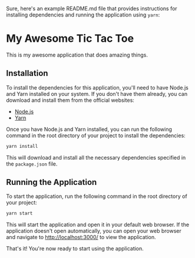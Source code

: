 Sure, here's an example README.md file that provides instructions for installing dependencies and running the application using `yarn`:

# My Awesome Tic Tac Toe

This is my awesome application that does amazing things.

## Installation

To install the dependencies for this application, you'll need to have Node.js and Yarn installed on your system. If you don't have them already, you can download and install them from the official websites:

- [Node.js](https://nodejs.org/)
- [Yarn](https://yarnpkg.com/)

Once you have Node.js and Yarn installed, you can run the following command in the root directory of your project to install the dependencies:

```bash
yarn install
```

This will download and install all the necessary dependencies specified in the `package.json` file.

## Running the Application

To start the application, run the following command in the root directory of your project:

```bash
yarn start
```

This will start the application and open it in your default web browser. If the application doesn't open automatically, you can open your web browser and navigate to [http://localhost:3000/](http://localhost:3000/) to view the application.

That's it! You're now ready to start using the application.
